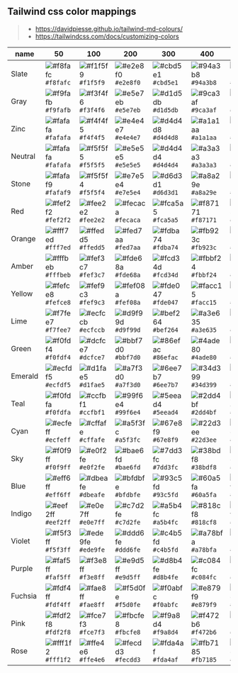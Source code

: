 ## Tailwind css color mappings

> - https://davidpiesse.github.io/tailwind-md-colours/
> - https://tailwindcss.com/docs/customizing-colors

| name    | 50                                                                     | 100                                                                    | 200                                                                    | 300                                                                    | 400                                                                    | 500                                                                    | 600                                                                    | 700                                                                    | 800                                                                    | 900                                                                    |
| ------- | ---------------------------------------------------------------------- | ---------------------------------------------------------------------- | ---------------------------------------------------------------------- | ---------------------------------------------------------------------- | ---------------------------------------------------------------------- | ---------------------------------------------------------------------- | ---------------------------------------------------------------------- | ---------------------------------------------------------------------- | ---------------------------------------------------------------------- | ---------------------------------------------------------------------- |
| Slate   | ![#f8fafc](https://via.placeholder.com/15/f8fafc/f8fafc.png) `#f8fafc` | ![#f1f5f9](https://via.placeholder.com/15/f1f5f9/f1f5f9.png) `#f1f5f9` | ![#e2e8f0](https://via.placeholder.com/15/e2e8f0/e2e8f0.png) `#e2e8f0` | ![#cbd5e1](https://via.placeholder.com/15/cbd5e1/cbd5e1.png) `#cbd5e1` | ![#94a3b8](https://via.placeholder.com/15/94a3b8/94a3b8.png) `#94a3b8` | ![#64748b](https://via.placeholder.com/15/64748b/64748b.png) `#64748b` | ![#475569](https://via.placeholder.com/15/475569/475569.png) `#475569` | ![#334155](https://via.placeholder.com/15/334155/334155.png) `#334155` | ![#1e293b](https://via.placeholder.com/15/1e293b/1e293b.png) `#1e293b` | ![#0f172a](https://via.placeholder.com/15/0f172a/0f172a.png) `#0f172a` |
| Gray    | ![#f9fafb](https://via.placeholder.com/15/f9fafb/f9fafb.png) `#f9fafb` | ![#f3f4f6](https://via.placeholder.com/15/f3f4f6/f3f4f6.png) `#f3f4f6` | ![#e5e7eb](https://via.placeholder.com/15/e5e7eb/e5e7eb.png) `#e5e7eb` | ![#d1d5db](https://via.placeholder.com/15/d1d5db/d1d5db.png) `#d1d5db` | ![#9ca3af](https://via.placeholder.com/15/9ca3af/9ca3af.png) `#9ca3af` | ![#6b7280](https://via.placeholder.com/15/6b7280/6b7280.png) `#6b7280` | ![#4b5563](https://via.placeholder.com/15/4b5563/4b5563.png) `#4b5563` | ![#374151](https://via.placeholder.com/15/374151/374151.png) `#374151` | ![#1f2937](https://via.placeholder.com/15/1f2937/1f2937.png) `#1f2937` | ![#111827](https://via.placeholder.com/15/111827/111827.png) `#111827` |
| Zinc    | ![#fafafa](https://via.placeholder.com/15/fafafa/fafafa.png) `#fafafa` | ![#f4f4f5](https://via.placeholder.com/15/f4f4f5/f4f4f5.png) `#f4f4f5` | ![#e4e4e7](https://via.placeholder.com/15/e4e4e7/e4e4e7.png) `#e4e4e7` | ![#d4d4d8](https://via.placeholder.com/15/d4d4d8/d4d4d8.png) `#d4d4d8` | ![#a1a1aa](https://via.placeholder.com/15/a1a1aa/a1a1aa.png) `#a1a1aa` | ![#71717a](https://via.placeholder.com/15/71717a/71717a.png) `#71717a` | ![#52525b](https://via.placeholder.com/15/52525b/52525b.png) `#52525b` | ![#3f3f46](https://via.placeholder.com/15/3f3f46/3f3f46.png) `#3f3f46` | ![#27272a](https://via.placeholder.com/15/27272a/27272a.png) `#27272a` | ![#18181b](https://via.placeholder.com/15/18181b/18181b.png) `#18181b` |
| Neutral | ![#fafafa](https://via.placeholder.com/15/fafafa/fafafa.png) `#fafafa` | ![#f5f5f5](https://via.placeholder.com/15/f5f5f5/f5f5f5.png) `#f5f5f5` | ![#e5e5e5](https://via.placeholder.com/15/e5e5e5/e5e5e5.png) `#e5e5e5` | ![#d4d4d4](https://via.placeholder.com/15/d4d4d4/d4d4d4.png) `#d4d4d4` | ![#a3a3a3](https://via.placeholder.com/15/a3a3a3/a3a3a3.png) `#a3a3a3` | ![#737373](https://via.placeholder.com/15/737373/737373.png) `#737373` | ![#525252](https://via.placeholder.com/15/525252/525252.png) `#525252` | ![#404040](https://via.placeholder.com/15/404040/404040.png) `#404040` | ![#262626](https://via.placeholder.com/15/262626/262626.png) `#262626` | ![#171717](https://via.placeholder.com/15/171717/171717.png) `#171717` |
| Stone   | ![#fafaf9](https://via.placeholder.com/15/fafaf9/fafaf9.png) `#fafaf9` | ![#f5f5f4](https://via.placeholder.com/15/f5f5f4/f5f5f4.png) `#f5f5f4` | ![#e7e5e4](https://via.placeholder.com/15/e7e5e4/e7e5e4.png) `#e7e5e4` | ![#d6d3d1](https://via.placeholder.com/15/d6d3d1/d6d3d1.png) `#d6d3d1` | ![#a8a29e](https://via.placeholder.com/15/a8a29e/a8a29e.png) `#a8a29e` | ![#78716c](https://via.placeholder.com/15/78716c/78716c.png) `#78716c` | ![#57534e](https://via.placeholder.com/15/57534e/57534e.png) `#57534e` | ![#44403c](https://via.placeholder.com/15/44403c/44403c.png) `#44403c` | ![#292524](https://via.placeholder.com/15/292524/292524.png) `#292524` | ![#1c1917](https://via.placeholder.com/15/1c1917/1c1917.png) `#1c1917` |
| Red     | ![#fef2f2](https://via.placeholder.com/15/fef2f2/fef2f2.png) `#fef2f2` | ![#fee2e2](https://via.placeholder.com/15/fee2e2/fee2e2.png) `#fee2e2` | ![#fecaca](https://via.placeholder.com/15/fecaca/fecaca.png) `#fecaca` | ![#fca5a5](https://via.placeholder.com/15/fca5a5/fca5a5.png) `#fca5a5` | ![#f87171](https://via.placeholder.com/15/f87171/f87171.png) `#f87171` | ![#ef4444](https://via.placeholder.com/15/ef4444/ef4444.png) `#ef4444` | ![#dc2626](https://via.placeholder.com/15/dc2626/dc2626.png) `#dc2626` | ![#b91c1c](https://via.placeholder.com/15/b91c1c/b91c1c.png) `#b91c1c` | ![#991b1b](https://via.placeholder.com/15/991b1b/991b1b.png) `#991b1b` | ![#7f1d1d](https://via.placeholder.com/15/7f1d1d/7f1d1d.png) `#7f1d1d` |
| Orange  | ![#fff7ed](https://via.placeholder.com/15/fff7ed/fff7ed.png) `#fff7ed` | ![#ffedd5](https://via.placeholder.com/15/ffedd5/ffedd5.png) `#ffedd5` | ![#fed7aa](https://via.placeholder.com/15/fed7aa/fed7aa.png) `#fed7aa` | ![#fdba74](https://via.placeholder.com/15/fdba74/fdba74.png) `#fdba74` | ![#fb923c](https://via.placeholder.com/15/fb923c/fb923c.png) `#fb923c` | ![#f97316](https://via.placeholder.com/15/f97316/f97316.png) `#f97316` | ![#ea580c](https://via.placeholder.com/15/ea580c/ea580c.png) `#ea580c` | ![#c2410c](https://via.placeholder.com/15/c2410c/c2410c.png) `#c2410c` | ![#9a3412](https://via.placeholder.com/15/9a3412/9a3412.png) `#9a3412` | ![#7c2d12](https://via.placeholder.com/15/7c2d12/7c2d12.png) `#7c2d12` |
| Amber   | ![#fffbeb](https://via.placeholder.com/15/fffbeb/fffbeb.png) `#fffbeb` | ![#fef3c7](https://via.placeholder.com/15/fef3c7/fef3c7.png) `#fef3c7` | ![#fde68a](https://via.placeholder.com/15/fde68a/fde68a.png) `#fde68a` | ![#fcd34d](https://via.placeholder.com/15/fcd34d/fcd34d.png) `#fcd34d` | ![#fbbf24](https://via.placeholder.com/15/fbbf24/fbbf24.png) `#fbbf24` | ![#f59e0b](https://via.placeholder.com/15/f59e0b/f59e0b.png) `#f59e0b` | ![#d97706](https://via.placeholder.com/15/d97706/d97706.png) `#d97706` | ![#b45309](https://via.placeholder.com/15/b45309/b45309.png) `#b45309` | ![#92400e](https://via.placeholder.com/15/92400e/92400e.png) `#92400e` | ![#78350f](https://via.placeholder.com/15/78350f/78350f.png) `#78350f` |
| Yellow  | ![#fefce8](https://via.placeholder.com/15/fefce8/fefce8.png) `#fefce8` | ![#fef9c3](https://via.placeholder.com/15/fef9c3/fef9c3.png) `#fef9c3` | ![#fef08a](https://via.placeholder.com/15/fef08a/fef08a.png) `#fef08a` | ![#fde047](https://via.placeholder.com/15/fde047/fde047.png) `#fde047` | ![#facc15](https://via.placeholder.com/15/facc15/facc15.png) `#facc15` | ![#eab308](https://via.placeholder.com/15/eab308/eab308.png) `#eab308` | ![#ca8a04](https://via.placeholder.com/15/ca8a04/ca8a04.png) `#ca8a04` | ![#a16207](https://via.placeholder.com/15/a16207/a16207.png) `#a16207` | ![#854d0e](https://via.placeholder.com/15/854d0e/854d0e.png) `#854d0e` | ![#713f12](https://via.placeholder.com/15/713f12/713f12.png) `#713f12` |
| Lime    | ![#f7fee7](https://via.placeholder.com/15/f7fee7/f7fee7.png) `#f7fee7` | ![#ecfccb](https://via.placeholder.com/15/ecfccb/ecfccb.png) `#ecfccb` | ![#d9f99d](https://via.placeholder.com/15/d9f99d/d9f99d.png) `#d9f99d` | ![#bef264](https://via.placeholder.com/15/bef264/bef264.png) `#bef264` | ![#a3e635](https://via.placeholder.com/15/a3e635/a3e635.png) `#a3e635` | ![#84cc16](https://via.placeholder.com/15/84cc16/84cc16.png) `#84cc16` | ![#65a30d](https://via.placeholder.com/15/65a30d/65a30d.png) `#65a30d` | ![#4d7c0f](https://via.placeholder.com/15/4d7c0f/4d7c0f.png) `#4d7c0f` | ![#3f6212](https://via.placeholder.com/15/3f6212/3f6212.png) `#3f6212` | ![#365314](https://via.placeholder.com/15/365314/365314.png) `#365314` |
| Green   | ![#f0fdf4](https://via.placeholder.com/15/f0fdf4/f0fdf4.png) `#f0fdf4` | ![#dcfce7](https://via.placeholder.com/15/dcfce7/dcfce7.png) `#dcfce7` | ![#bbf7d0](https://via.placeholder.com/15/bbf7d0/bbf7d0.png) `#bbf7d0` | ![#86efac](https://via.placeholder.com/15/86efac/86efac.png) `#86efac` | ![#4ade80](https://via.placeholder.com/15/4ade80/4ade80.png) `#4ade80` | ![#22c55e](https://via.placeholder.com/15/22c55e/22c55e.png) `#22c55e` | ![#16a34a](https://via.placeholder.com/15/16a34a/16a34a.png) `#16a34a` | ![#15803d](https://via.placeholder.com/15/15803d/15803d.png) `#15803d` | ![#166534](https://via.placeholder.com/15/166534/166534.png) `#166534` | ![#14532d](https://via.placeholder.com/15/14532d/14532d.png) `#14532d` |
| Emerald | ![#ecfdf5](https://via.placeholder.com/15/ecfdf5/ecfdf5.png) `#ecfdf5` | ![#d1fae5](https://via.placeholder.com/15/d1fae5/d1fae5.png) `#d1fae5` | ![#a7f3d0](https://via.placeholder.com/15/a7f3d0/a7f3d0.png) `#a7f3d0` | ![#6ee7b7](https://via.placeholder.com/15/6ee7b7/6ee7b7.png) `#6ee7b7` | ![#34d399](https://via.placeholder.com/15/34d399/34d399.png) `#34d399` | ![#10b981](https://via.placeholder.com/15/10b981/10b981.png) `#10b981` | ![#059669](https://via.placeholder.com/15/059669/059669.png) `#059669` | ![#047857](https://via.placeholder.com/15/047857/047857.png) `#047857` | ![#065f46](https://via.placeholder.com/15/065f46/065f46.png) `#065f46` | ![#064e3b](https://via.placeholder.com/15/064e3b/064e3b.png) `#064e3b` |
| Teal    | ![#f0fdfa](https://via.placeholder.com/15/f0fdfa/f0fdfa.png) `#f0fdfa` | ![#ccfbf1](https://via.placeholder.com/15/ccfbf1/ccfbf1.png) `#ccfbf1` | ![#99f6e4](https://via.placeholder.com/15/99f6e4/99f6e4.png) `#99f6e4` | ![#5eead4](https://via.placeholder.com/15/5eead4/5eead4.png) `#5eead4` | ![#2dd4bf](https://via.placeholder.com/15/2dd4bf/2dd4bf.png) `#2dd4bf` | ![#14b8a6](https://via.placeholder.com/15/14b8a6/14b8a6.png) `#14b8a6` | ![#0d9488](https://via.placeholder.com/15/0d9488/0d9488.png) `#0d9488` | ![#0f766e](https://via.placeholder.com/15/0f766e/0f766e.png) `#0f766e` | ![#115e59](https://via.placeholder.com/15/115e59/115e59.png) `#115e59` | ![#134e4a](https://via.placeholder.com/15/134e4a/134e4a.png) `#134e4a` |
| Cyan    | ![#ecfeff](https://via.placeholder.com/15/ecfeff/ecfeff.png) `#ecfeff` | ![#cffafe](https://via.placeholder.com/15/cffafe/cffafe.png) `#cffafe` | ![#a5f3fc](https://via.placeholder.com/15/a5f3fc/a5f3fc.png) `#a5f3fc` | ![#67e8f9](https://via.placeholder.com/15/67e8f9/67e8f9.png) `#67e8f9` | ![#22d3ee](https://via.placeholder.com/15/22d3ee/22d3ee.png) `#22d3ee` | ![#06b6d4](https://via.placeholder.com/15/06b6d4/06b6d4.png) `#06b6d4` | ![#0891b2](https://via.placeholder.com/15/0891b2/0891b2.png) `#0891b2` | ![#0e7490](https://via.placeholder.com/15/0e7490/0e7490.png) `#0e7490` | ![#155e75](https://via.placeholder.com/15/155e75/155e75.png) `#155e75` | ![#164e63](https://via.placeholder.com/15/164e63/164e63.png) `#164e63` |
| Sky     | ![#f0f9ff](https://via.placeholder.com/15/f0f9ff/f0f9ff.png) `#f0f9ff` | ![#e0f2fe](https://via.placeholder.com/15/e0f2fe/e0f2fe.png) `#e0f2fe` | ![#bae6fd](https://via.placeholder.com/15/bae6fd/bae6fd.png) `#bae6fd` | ![#7dd3fc](https://via.placeholder.com/15/7dd3fc/7dd3fc.png) `#7dd3fc` | ![#38bdf8](https://via.placeholder.com/15/38bdf8/38bdf8.png) `#38bdf8` | ![#0ea5e9](https://via.placeholder.com/15/0ea5e9/0ea5e9.png) `#0ea5e9` | ![#0284c7](https://via.placeholder.com/15/0284c7/0284c7.png) `#0284c7` | ![#0369a1](https://via.placeholder.com/15/0369a1/0369a1.png) `#0369a1` | ![#075985](https://via.placeholder.com/15/075985/075985.png) `#075985` | ![#0c4a6e](https://via.placeholder.com/15/0c4a6e/0c4a6e.png) `#0c4a6e` |
| Blue    | ![#eff6ff](https://via.placeholder.com/15/eff6ff/eff6ff.png) `#eff6ff` | ![#dbeafe](https://via.placeholder.com/15/dbeafe/dbeafe.png) `#dbeafe` | ![#bfdbfe](https://via.placeholder.com/15/bfdbfe/bfdbfe.png) `#bfdbfe` | ![#93c5fd](https://via.placeholder.com/15/93c5fd/93c5fd.png) `#93c5fd` | ![#60a5fa](https://via.placeholder.com/15/60a5fa/60a5fa.png) `#60a5fa` | ![#3b82f6](https://via.placeholder.com/15/3b82f6/3b82f6.png) `#3b82f6` | ![#2563eb](https://via.placeholder.com/15/2563eb/2563eb.png) `#2563eb` | ![#1d4ed8](https://via.placeholder.com/15/1d4ed8/1d4ed8.png) `#1d4ed8` | ![#1e40af](https://via.placeholder.com/15/1e40af/1e40af.png) `#1e40af` | ![#1e3a8a](https://via.placeholder.com/15/1e3a8a/1e3a8a.png) `#1e3a8a` |
| Indigo  | ![#eef2ff](https://via.placeholder.com/15/eef2ff/eef2ff.png) `#eef2ff` | ![#e0e7ff](https://via.placeholder.com/15/e0e7ff/e0e7ff.png) `#e0e7ff` | ![#c7d2fe](https://via.placeholder.com/15/c7d2fe/c7d2fe.png) `#c7d2fe` | ![#a5b4fc](https://via.placeholder.com/15/a5b4fc/a5b4fc.png) `#a5b4fc` | ![#818cf8](https://via.placeholder.com/15/818cf8/818cf8.png) `#818cf8` | ![#6366f1](https://via.placeholder.com/15/6366f1/6366f1.png) `#6366f1` | ![#4f46e5](https://via.placeholder.com/15/4f46e5/4f46e5.png) `#4f46e5` | ![#4338ca](https://via.placeholder.com/15/4338ca/4338ca.png) `#4338ca` | ![#3730a3](https://via.placeholder.com/15/3730a3/3730a3.png) `#3730a3` | ![#312e81](https://via.placeholder.com/15/312e81/312e81.png) `#312e81` |
| Violet  | ![#f5f3ff](https://via.placeholder.com/15/f5f3ff/f5f3ff.png) `#f5f3ff` | ![#ede9fe](https://via.placeholder.com/15/ede9fe/ede9fe.png) `#ede9fe` | ![#ddd6fe](https://via.placeholder.com/15/ddd6fe/ddd6fe.png) `#ddd6fe` | ![#c4b5fd](https://via.placeholder.com/15/c4b5fd/c4b5fd.png) `#c4b5fd` | ![#a78bfa](https://via.placeholder.com/15/a78bfa/a78bfa.png) `#a78bfa` | ![#8b5cf6](https://via.placeholder.com/15/8b5cf6/8b5cf6.png) `#8b5cf6` | ![#7c3aed](https://via.placeholder.com/15/7c3aed/7c3aed.png) `#7c3aed` | ![#6d28d9](https://via.placeholder.com/15/6d28d9/6d28d9.png) `#6d28d9` | ![#5b21b6](https://via.placeholder.com/15/5b21b6/5b21b6.png) `#5b21b6` | ![#4c1d95](https://via.placeholder.com/15/4c1d95/4c1d95.png) `#4c1d95` |
| Purple  | ![#faf5ff](https://via.placeholder.com/15/faf5ff/faf5ff.png) `#faf5ff` | ![#f3e8ff](https://via.placeholder.com/15/f3e8ff/f3e8ff.png) `#f3e8ff` | ![#e9d5ff](https://via.placeholder.com/15/e9d5ff/e9d5ff.png) `#e9d5ff` | ![#d8b4fe](https://via.placeholder.com/15/d8b4fe/d8b4fe.png) `#d8b4fe` | ![#c084fc](https://via.placeholder.com/15/c084fc/c084fc.png) `#c084fc` | ![#a855f7](https://via.placeholder.com/15/a855f7/a855f7.png) `#a855f7` | ![#9333ea](https://via.placeholder.com/15/9333ea/9333ea.png) `#9333ea` | ![#7e22ce](https://via.placeholder.com/15/7e22ce/7e22ce.png) `#7e22ce` | ![#6b21a8](https://via.placeholder.com/15/6b21a8/6b21a8.png) `#6b21a8` | ![#581c87](https://via.placeholder.com/15/581c87/581c87.png) `#581c87` |
| Fuchsia | ![#fdf4ff](https://via.placeholder.com/15/fdf4ff/fdf4ff.png) `#fdf4ff` | ![#fae8ff](https://via.placeholder.com/15/fae8ff/fae8ff.png) `#fae8ff` | ![#f5d0fe](https://via.placeholder.com/15/f5d0fe/f5d0fe.png) `#f5d0fe` | ![#f0abfc](https://via.placeholder.com/15/f0abfc/f0abfc.png) `#f0abfc` | ![#e879f9](https://via.placeholder.com/15/e879f9/e879f9.png) `#e879f9` | ![#d946ef](https://via.placeholder.com/15/d946ef/d946ef.png) `#d946ef` | ![#c026d3](https://via.placeholder.com/15/c026d3/c026d3.png) `#c026d3` | ![#a21caf](https://via.placeholder.com/15/a21caf/a21caf.png) `#a21caf` | ![#86198f](https://via.placeholder.com/15/86198f/86198f.png) `#86198f` | ![#701a75](https://via.placeholder.com/15/701a75/701a75.png) `#701a75` |
| Pink    | ![#fdf2f8](https://via.placeholder.com/15/fdf2f8/fdf2f8.png) `#fdf2f8` | ![#fce7f3](https://via.placeholder.com/15/fce7f3/fce7f3.png) `#fce7f3` | ![#fbcfe8](https://via.placeholder.com/15/fbcfe8/fbcfe8.png) `#fbcfe8` | ![#f9a8d4](https://via.placeholder.com/15/f9a8d4/f9a8d4.png) `#f9a8d4` | ![#f472b6](https://via.placeholder.com/15/f472b6/f472b6.png) `#f472b6` | ![#ec4899](https://via.placeholder.com/15/ec4899/ec4899.png) `#ec4899` | ![#db2777](https://via.placeholder.com/15/db2777/db2777.png) `#db2777` | ![#be185d](https://via.placeholder.com/15/be185d/be185d.png) `#be185d` | ![#9d174d](https://via.placeholder.com/15/9d174d/9d174d.png) `#9d174d` | ![#831843](https://via.placeholder.com/15/831843/831843.png) `#831843` |
| Rose    | ![#fff1f2](https://via.placeholder.com/15/fff1f2/fff1f2.png) `#fff1f2` | ![#ffe4e6](https://via.placeholder.com/15/ffe4e6/ffe4e6.png) `#ffe4e6` | ![#fecdd3](https://via.placeholder.com/15/fecdd3/fecdd3.png) `#fecdd3` | ![#fda4af](https://via.placeholder.com/15/fda4af/fda4af.png) `#fda4af` | ![#fb7185](https://via.placeholder.com/15/fb7185/fb7185.png) `#fb7185` | ![#f43f5e](https://via.placeholder.com/15/f43f5e/f43f5e.png) `#f43f5e` | ![#e11d48](https://via.placeholder.com/15/e11d48/e11d48.png) `#e11d48` | ![#be123c](https://via.placeholder.com/15/be123c/be123c.png) `#be123c` | ![#9f1239](https://via.placeholder.com/15/9f1239/9f1239.png) `#9f1239` | ![#881337](https://via.placeholder.com/15/881337/881337.png) `#881337` |

<!-- use below snippet to replace hex code colors with visual color text  (for vscode) -->
<!-- find: (#)((?:[0-9a-fA-F]{3}){1,2}) -->
<!-- replace: ![#$2](https://via.placeholder.com/15/$2/$2.png) `#$2` -->
